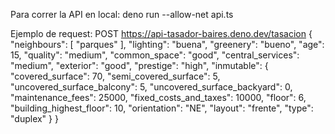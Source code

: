 Para correr la API en local:
deno run --allow-net api.ts

Ejemplo de request:
POST
https://api-tasador-baires.deno.dev/tasacion
{
    "neighbours": [
        "parques"
    ],
    "lighting": "buena",
    "greenery": "bueno",
    "age": 15,
    "quality": "medium",
    "common_space": "good",
    "central_services": "medium",
    "exterior": "good",
    "prestige": "high",
    "inmutable": {
        "covered_surface": 70,
        "semi_covered_surface": 5,
        "uncovered_surface_balcony": 5,
        "uncovered_surface_backyard": 0,
        "maintenance_fees": 25000,
        "fixed_costs_and_taxes": 10000,
        "floor": 6,
        "building_highest_floor": 10,
        "orientation": "NE",
        "layout": "frente",
        "type": "duplex"
    }
}